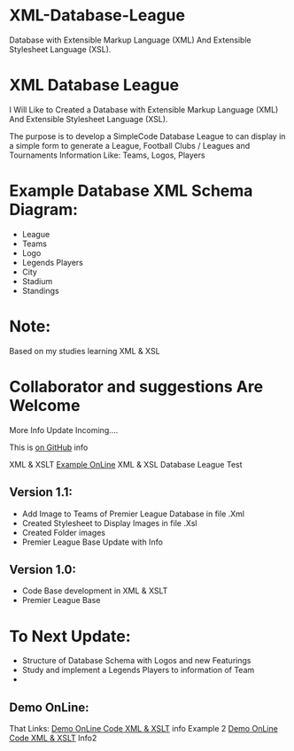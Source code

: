 # XML-Database-League
Database with Extensible Markup Language (XML) And Extensible Stylesheet Language (XSL).

# XML Database League

I Will Like to Created a Database with Extensible Markup Language (XML) And Extensible Stylesheet Language (XSL). 

The purpose is to develop a SimpleCode Database League to can display in a simple form to generate a League, Football Clubs / Leagues and Tournaments Information Like: Teams, Logos, Players

# Example Database XML Schema Diagram:
  * League
   * Teams
   * Logo
   * Legends Players
   * City
   * Stadium
  * Standings

# Note:
Based on my studies learning XML & XSL 

# Collaborator and suggestions Are Welcome

More Info Update Incoming....

This is [on GitHub](https://github.com/Diego-Pino/) info

XML & XSLT [Example OnLine](http://diegopino.besaba.com/XML/PremierLeague.xml) XML & XSL Database League Test

## Version 1.1:  
* Add Image to Teams of Premier League Database in file .Xml
* Created Stylesheet to Display Images in file .Xsl
* Created Folder images
* Premier League Base Update with Info

## Version 1.0:
* Code Base development in XML & XSLT
* Premier League Base

    
# To Next Update:
 * Structure of Database Schema with Logos and new Featurings
 * Study and implement a Legends Players to information of Team
 * 

## Demo OnLine:

That Links: [Demo OnLine Code XML & XSLT](http://diegopino.besaba.com/XML/PremierLeague.xml) info
Example 2 [Demo OnLine Code XML & XSLT](http://diegopino.besaba.com/XML/ligapremier.xml) Info2


